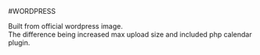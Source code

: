 #WORDPRESS

Built from official wordpress image.  
The difference being increased max upload size and included php calendar plugin.
